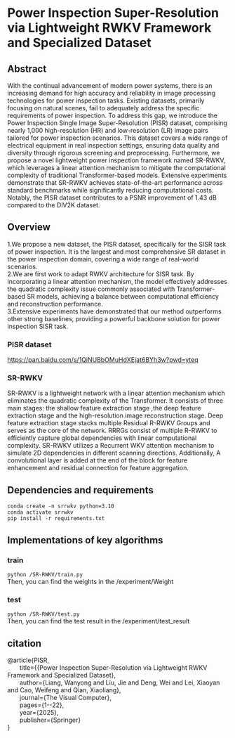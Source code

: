 # Power Inspection Super-Resolution via Lightweight RWKV Framework and Specialized Dataset
## Abstract
With the continual advancement of modern power systems, there is an increasing demand for high accuracy and reliability in image processing technologies for power inspection tasks. Existing datasets, primarily focusing on natural scenes, fail to adequately address the specific requirements of power inspection. To address this gap, we introduce the Power Inspection Single Image Super-Resolution (PISR) dataset, comprising nearly 1,000 high-resolution (HR) and low-resolution (LR) image pairs tailored for power inspection scenarios. This dataset covers a wide range of electrical equipment in real inspection settings, ensuring data quality and diversity through rigorous screening and preprocessing. Furthermore, we propose a novel lightweight power inspection framework named SR-RWKV, which leverages a linear attention mechanism to mitigate the computational complexity of traditional Transformer-based models. Extensive experiments demonstrate that SR-RWKV achieves state-of-the-art performance across standard benchmarks while significantly reducing computational costs. Notably, the PISR dataset contributes to a PSNR improvement of 1.43 dB compared to the DIV2K dataset. 
## Overview
1.We propose a new dataset, the PISR dataset, specifically for the SISR task of power inspection. It is the largest and most comprehensive SR dataset in the power inspection domain, covering a wide range of real-world scenarios.   
2.We are first work to adapt RWKV architecture for SISR task. By incorporating a linear attention mechanism, the model effectively addresses the quadratic complexity issue commonly associated with Transformer-based SR models, achieving a balance between computational efficiency and reconstruction performance.   
3.Extensive experiments have demonstrated that our method outperforms other strong baselines, providing a powerful backbone solution for power inspection SISR task. 
### PISR dataset
 https://pan.baidu.com/s/1QiNUBbOMuHdXEjat6BYh3w?pwd=yteq
### SR-RWKV
SR-RWKV is a lightweight network with a linear attention mechanism which eliminates the quadratic complexity of the Transformer. It consists of three main stages: the shallow feature extraction stage ,the deep feature extraction stage and the high-resolution image reconstruction stage.
Deep feature extraction stage stacks multiple Residual R-RWKV Groups and serves as the core of the network. RRRGs consist of multiple R-RWKV to efficiently capture global dependencies with linear computational complexity. SR-RWKV utilizes a Recurrent WKV attention mechanism to simulate 2D dependencies in different scanning directions. Additionally, A convolutional layer is added at the end of the block for feature enhancement and residual connection for feature aggregation.

## Dependencies and requirements
```
conda create -n srrwkv python=3.10
conda activate srrwkv
pip install -r requirements.txt
```
## Implementations of key algorithms
### train
`python /SR-RWKV/train.py`  
Then, you can find the weights in the /experiment/Weight  

### test
`python /SR-RWKV/test.py`  
Then, you can find the test result in the /experiment/test_result  

## citation
@article{PISR,  
   &emsp;&emsp;title={{Power Inspection Super-Resolution via Lightweight RWKV Framework and Specialized Dataset},  
   &emsp;&emsp;author={Liang, Wanyong and Liu, Jie and Deng, Wei and Lei, Xiaoyan and Cao, Weifeng and Qian, Xiaoliang},  
   &emsp;&emsp;journal={The Visual Computer},  
   &emsp;&emsp;pages={1--22},  
   &emsp;&emsp;year={2025},  
   &emsp;&emsp;publisher={Springer}  
}
